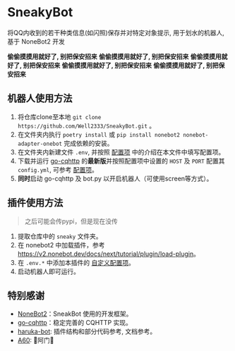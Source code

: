 # SneakyBot

将QQ内收到的若干种类信息(如闪照)保存并对特定对象提示, 用于划水的机器人, 基于 NoneBot2 开发

**偷偷摸摸用就好了, 别把保安招来**
**偷偷摸摸用就好了, 别把保安招来**
**偷偷摸摸用就好了, 别把保安招来**
**偷偷摸摸用就好了, 别把保安招来**
**偷偷摸摸用就好了, 别把保安招来**

## 机器人使用方法

1. 将仓库clone至本地 `git clone https://github.com/Well2333/SneakyBot.git` 。
2. 在文件夹内执行 `poetry install` 或 `pip install nonebot2 nonebot-adapter-onebot` 完成依赖的安装。
3. 在文件夹内新建文件 `.env`, 并按照 [配置项](docs/配置项.md) 中的介绍在本文件中填写配置项。
4. 下载并运行 [go-cqhttp](https://github.com/Mrs4s/go-cqhttp) 的**最新版**并按照配置项中设置的 `HOST` 及 `PORT` 配置其 `config.yml`, 可参考 [配置项](docs/配置项.md)。
5. **同时**启动 go-cqhttp 及 bot.py 以开启机器人（可使用screen等方式）。

## 插件使用方法

> 之后可能会传pypi，但是现在没传

1. 提取仓库中的 `sneaky` 文件夹。
2. 在 nonebot2 中加载插件，参考 <https://v2.nonebot.dev/docs/next/tutorial/plugin/load-plugin>。
3. 在 `.env.*` 中添加本插件的 [自定义配置项](docs/配置项.md#插件自定义配置项简介)。
4. 启动机器人即可运行。

## 特别感谢

- [NoneBot2](https://github.com/nonebot/nonebot2)：SneakBot 使用的开发框架。
- [go-cqhttp](https://github.com/Mrs4s/go-cqhttp)：稳定完善的 CQHTTP 实现。
- [haruka-bot](https://github.com/SK-415/HarukaBot): 插件结构和部分代码参考, 文档参考。
- [A60](https://github.com/djkcyl): 🙏阿门🙏
